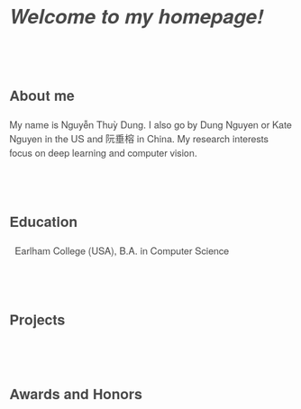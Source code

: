 <content style="color:#4a4a4a; font-family:Helvetica Neue;">
  <h1 style="font-size:35px"><i>Welcome to my homepage!</i></h1>
  <br/>
  <br/>
  <h2 style="font-size:25px">About me</h2>
    <p style="font-size:17px;">
    My name is Nguyễn Thuỳ Dung. I also go by Dung Nguyen or Kate Nguyen in the US and 阮垂榕 in China. My research interests focus on deep learning and computer vision.
    </p>
  <br/>
  <br/>

  <h2 style="font-size:25px">Education</h2>
    <p style="font-size:17px;">
      <i class="fas fa-graduation-cap fa-lg" style="color: rgb(70,70,70)"></i>&nbsp; Earlham College (USA), B.A. in Computer Science
    </p>                                                                     
  <br/>
  <br/>

  <h2 style="font-size:25px">Projects</h2>
    <p style="font-size:17px;">
    </p>
  <br/>
  <br/>

  <h2 style="font-size:25px">Awards and Honors</h2>
    <p style="font-size:17px;">
    </p>
  <br/>
  <br/>
</content>
